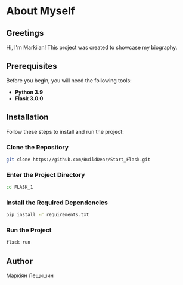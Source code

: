 # About Myself

## Greetings

Hi, I'm Markiian! This project was created to showcase my biography.

## Prerequisites

Before you begin, you will need the following tools:

- **Python 3.9**
- **Flask 3.0.0**

## Installation

Follow these steps to install and run the project:

### Clone the Repository

```bash
git clone https://github.com/BuildDear/Start_Flask.git
```

### Enter the Project Directory
```bash
cd FLASK_1
```

### Install the Required Dependencies
```bash
pip install -r requirements.txt
```

### Run the Project
```bash
flask run
```

## Author
Маркіян Лещишин



